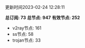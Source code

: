 更新时间2023-02-24 12:28:11

**总订阅: 73**
**总节点: 947**
**有效节点: 252**
- v2ray节点: 161
- ss节点: 58
- trojan节点: 33
